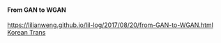 #### From GAN to WGAN
https://lilianweng.github.io/lil-log/2017/08/20/from-GAN-to-WGAN.html <br>
[Korean Trans](https://github.com/yjucho1/articles/blob/master/fromGANtoWGAN/readme.md)